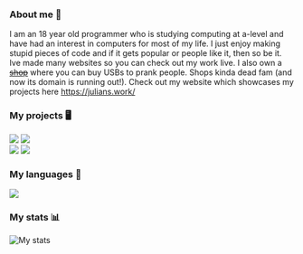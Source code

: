 ### About me 👋
I am an 18 year old programmer who is studying computing at a-level and have had an interest in computers for most of my life. 
I just enjoy making stupid pieces of code and if it gets popular or people like it, then so be it. 
Ive made many websites so you can check out my work live. I also own a ~~[shop](https://nexin.store/)~~ where you can buy USBs to prank people. Shops kinda dead fam (and now its domain is running out!). Check out my website which showcases my projects here https://julians.work/

### My projects 🖥️
<a href="https://github.com/NexInfinite/whython"><img src="https://github-readme-stats.vercel.app/api/pin/?username=NexInfinite&repo=whython&show_owner=true&theme=radical&hide_border=true"></a>
<a href="https://github.com/NexInfinite/discordBotHelp"><img src="https://github-readme-stats.vercel.app/api/pin/?username=NexInfinite&repo=DiscordBotHelp&show_owner=true&theme=radical&hide_border=true"></a>
<br>
<a href="https://github.com/NexInfinite/videotoascii"><img src="https://github-readme-stats.vercel.app/api/pin/?username=NexInfinite&repo=videotoascii&show_owner=true&theme=radical&hide_border=true"></a>
<a href="https://github.com/NexInfinite/hivenpy"><img src="https://github-readme-stats.vercel.app/api/pin/?username=NexInfinite&repo=hivenpy&show_owner=true&theme=radical&hide_border=true"></a>
<br>


### My languages 👀
<img src="https://github-readme-stats.vercel.app/api/top-langs/?username=nexinfinite&show_icons=true&hide_border=false&theme=radical&hide_border=true">

### My stats 📊
<img src="https://github-readme-stats.vercel.app/api?username=NexInfinite&show_icons=true&hide_border=false&theme=radical&hide_border=true" alt="My stats">



